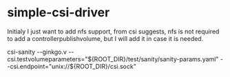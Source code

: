 # simple-csi-driver
Initialy I just want to add nfs support, from csi suggests, nfs is not required to add a controllerpublishvolume, but I will add it in case it is needed.


csi-sanity --ginkgo.v --csi.testvolumeparameters="${ROOT_DIR}/test/sanity/sanity-params.yaml" --csi.endpoint="unix://${ROOT_DIR}/csi.sock"